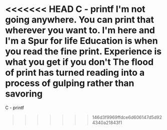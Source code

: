 <<<<<<< HEAD
C - printf
I'm not going anywhere. You can print that wherever you want to. I'm here and I'm a Spur for life
Education is when you read the fine print. Experience is what you get if you don't
The flood of print has turned reading into a process of gulping rather than savoring
=======
C - printf
>>>>>>> 146d3f9969ffdce6d606147d5d924340a21843f1
